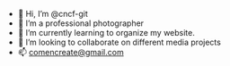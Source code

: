 - 👋 Hi, I’m @cncf-git
- 👀 I’m a professional photographer
- 🌱 I’m currently learning to organize my website.
- 💞️ I’m looking to collaborate on different media projects
- 📫 comencreate@gmail.com

<!---
cncf-git/cncf-git is a ✨ special ✨ repository because its `README.md` (this file) appears on your GitHub profile.
You can click the Preview link to take a look at your changes.
--->
